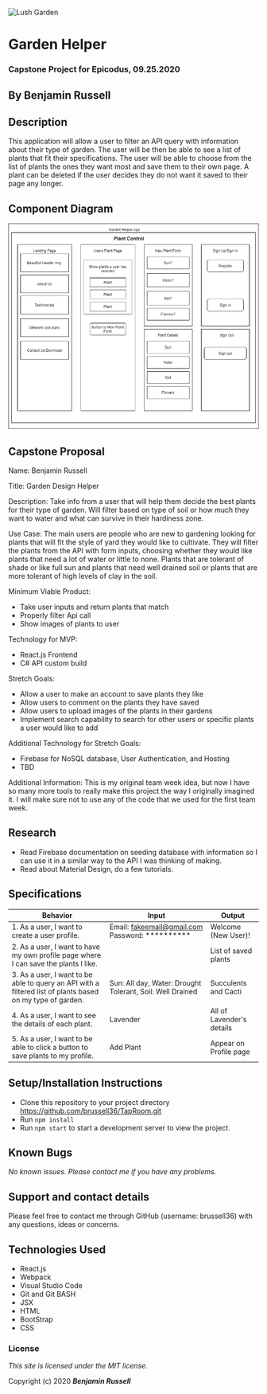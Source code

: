 ![Lush Garden](https://cdn.vox-cdn.com/thumbor/5i-GNzJNl5Bmy8vQp3HdAJNGaKs=/0x0:1400x897/1200x800/filters:focal(588x336:812x560)/cdn.vox-cdn.com/uploads/chorus_image/image/65893827/secret_garden_xl.0.jpg)

# Garden Helper

### Capstone Project for Epicodus, 09.25.2020

## By Benjamin Russell

## Description

This application will allow a user to filter an API query with information about their type of garden. The user will be then be able to see a list of plants that fit their specifications. The user will be able to choose from the list of plants the ones they want most and save them to their own page. A plant can be deleted if the user decides they do not want it saved to their page any longer. 

## Component Diagram

![App Diagram](./Garden-components.png)

## Capstone Proposal

Name: Benjamin Russell

Title: Garden Design Helper

Description: Take info from a user that will help them decide the best plants for their type of garden. Will filter based on type of soil or how much they want to water and what can survive in their hardiness zone. 

Use Case: The main users are people who are new to gardening looking for plants that will fit the style of yard they would like to cultivate. They will filter the plants from the API with form inputs, choosing whether they would like plants that need a lot of water or little to none. Plants that are tolerant of shade or like full sun and plants that need well drained soil or plants that are more tolerant of high levels of clay in the soil.

Minimum Viable Product:
 
* Take user inputs and return plants that match
* Properly filter Api call 
* Show images of plants to user  

Technology for MVP:

* React.js Frontend
* C# API custom build

Stretch Goals:

* Allow a user to make an account to save plants they like 
* Allow users to comment on the plants they have saved 
* Allow users to upload images of the plants in their gardens 
* Implement search capability to search for other users or specific plants a user would like to add

Additional Technology for Stretch Goals:

* Firebase for NoSQL database, User Authentication, and Hosting
* TBD

Additional Information: This is my original team week idea, but now I have so many more tools to really make this project the way I originally imagined it. I will make sure not to use any of the code that we used for the first team week.

## Research

* Read Firebase documentation on seeding database with information so I can use it in a similar way to the API I was thinking of making.
* Read about Material Design, do a few tutorials.

## Specifications

| Behavior | Input | Output |
| -------- | ----- | ------ |
| 1. As a user, I want to create a user profile. | Email: fakeemail@gmail.com Password: ********** | Welcome (New User)! |
| 2. As a user, I want to have my own profile page where I can save the plants I like. |  | List of saved plants |
| 3. As a user, I want to be able to query an API with a filtered list of plants based on my type of garden. | Sun: All day, Water: Drought Tolerant, Soil: Well Drained | Succulents and Cacti |
| 4. As a user, I want to see the details of each plant. | Lavender | All of Lavender's details  |
| 5. As a user, I want to be able to click a button to save plants to my profile. | Add Plant | Appear on Profile page |

## Setup/Installation Instructions

* Clone this repository to your project directory https://github.com/brussell36/TapRoom.git
* Run `npm install`
* Run `npm start` to start a development server to view the project.

## Known Bugs

_No known issues. Please contact me if you have any problems._

## Support and contact details

Please feel free to contact me through GitHub (username: brussell36) with any questions, ideas or concerns. 

## Technologies Used

* React.js
* Webpack
* Visual Studio Code 
* Git and Git BASH 
* JSX
* HTML
* BootStrap
* CSS

### License

*This site is licensed under the MIT license.*

Copyright (c) 2020 **_Benjamin Russell_**
